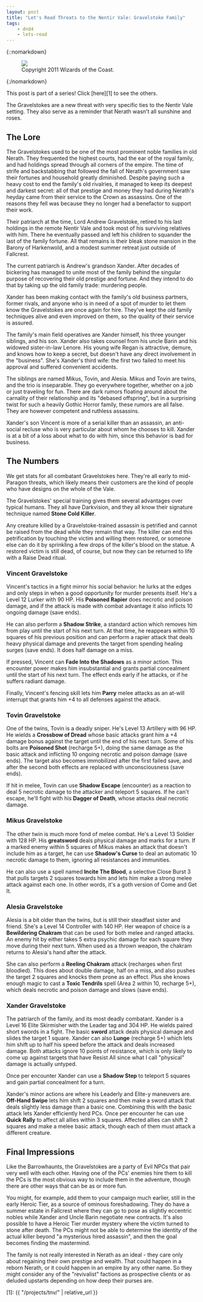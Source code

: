 ```yaml
---
layout: post
title: "Let's Read Threats to the Nentir Vale: Gravelstoke Family"
tags:
    - dnd4
    - lets-read
---
```


{::nomarkdown}
<figure class="center">
  <img src="{{ "/assets/wir-tnv-gravelstoke-family.png" | absolute_url }}"/>
  <figcaption>
    Copyright 2011 Wizards of the Coast.
  </figcaption>
</figure>
{:/nomarkdown}

This post is part of a series! Click [here][1] to see the others.

The Gravelstokes are a new threat with very specific ties to the Nentir Vale
setting. They also serve as a reminder that Nerath wasn't all sunshine and
roses.

## The Lore

The Gravelstokes used to be one of the most prominent noble families in old
Nerath. They frequented the highest courts, had the ear of the royal family, and
had holdings spread through all corners of the empire. The time of strife and
backstabbing that followed the fall of Nerath's government saw their fortunes
and household greatly diminished. Despite paying such a heavy cost to end the
family's old rivalries, it managed to keep its deepest and darkest secret: all
of that prestige and money they had during Nerath's heyday came from their
service to the Crown as assassins. One of the reasons they fell was because they
no longer had a benefactor to support their work.

Their patriarch at the time, Lord Andrew Gravelstoke, retired to his last
holdings in the remote Nentir Vale and took most of his surviving relatives with
him. There he eventually passed and left his children to squander the last of
the family fortune. All that remains is their bleak stone mansion in the Barony
of Harkenwold, and a modest summer retreat just outside of Fallcrest.

The current patriarch is Andrew's grandson Xander. After decades of bickering
has managed to unite most of the family behind the singular purpose of
recovering their old prestige and fortune. And they intend to do that by taking
up the old family trade: murdering people.

Xander has been making contact with the family's old business partners, former
rivals, and anyone who is in need of a spot of murder to let them know the
Gravelstokes are once again for hire. They've kept the old family techniques
alive and even improved on them, so the quality of their service is assured.

The family's main field operatives are Xander himself, his three younger
siblings, and his son. Xander also takes counsel from his uncle Barin and his
widowed sister-in-law Lenore. His young wife Regan is attractive, demure, and
knows how to keep a secret, but doesn't have any direct involvement in the
"business". She's Xander's third wife: the first two failed to meet his approval
and suffered convenient accidents.

The siblings are named Mikus, Tovin, and Alesia. Mikus and Tovin are twins, and
the trio is inseparable. They go everywhere together, whether on a job or just
traveling for fun. There are dark rumors floating around about the carnality of
their relationship and its "debased offspring", but in a surprising twist for
such a heavily Gothic Horror family, these rumors are all false. They are
however competent and ruthless assassins.

Xander's son Vincent is more of a serial killer than an assassin, an anti-social
recluse who is very particular about whom he chooses to kill. Xander is at a bit
of a loss about what to do with him, since this behavior is bad for business.

## The Numbers

We get stats for all combatant Gravelstokes here. They're all early to
mid-Paragon threats, which likely means their customers are the kind of people
who have designs on the whole of the Vale.

The Gravelstokes' special training gives them several advantages over typical
humans. They all have Darkvision, and they all know their signature technique
named **Stone Cold Killer**.

Any creature killed by a Gravelstoke-trained assassin is petrified and cannot be
raised from the dead while they remain that way. The killer can end this
petrification by touching the victim and willing them restored, or someone else
can do it by sprinkling a few drops of the killer's blood on the statue. A
restored victim is still dead, of course, but now they can be returned to life
with a Raise Dead ritual.

### Vincent Gravelstoke

Vincent's tactics in a fight mirror his social behavior: he lurks at the edges
and only steps in when a good opportunity for murder presents itself. He's a
Level 12 Lurker with 90 HP. His **Poisoned Rapier** does necrotic and poison
damage, and if the attack is made with combat advantage it also inflicts 10
ongoing damage (save ends).

He can also perform a **Shadow Strike**, a standard action which removes him
from play until the start of his next turn. At that time, he reappears within 10
squares of his previous position and can perform a rapier attack that deals
heavy physical damage and prevents the target from spending healing surges (save
ends). It does half damage on a miss.

If pressed, Vincent can **Fade Into the Shadows** as a minor action. This
encounter power makes him insubstantial and grants partial concealment until the
start of his next turn. The effect ends early if he attacks, or if he suffers
radiant damage.

Finally, Vincent's fencing skill lets him **Parry** melee attacks as an at-will
interrupt that grants him +4 to all defenses against the attack.

### Tovin Gravelstoke

One of the twins, Tovin is a deadly sniper. He's Level 13 Artillery with 96
HP. He wields a **Crossbow of Dread** whose basic attacks grant him a +4 damage
bonus against the target until the end of his next turn. Some of his bolts are
**Poisoned Shot** (recharge 5+), doing the same damage as the basic attack and
inflicting 10 ongoing necrotic and poison damage (save ends). The target also
becomes immobilized after the first failed save, and after the second both
effects are replaced with unconsciousness (save ends).

If hit in melee, Tovin can use **Shadow Escape** (encounter) as a reaction to
deal 5 necrotic damage to the attacker and teleport 5 squares. If he can't
escape, he'll fight with his **Dagger of Death**, whose attacks deal necrotic
damage.

### Mikus Gravelstoke

The other twin is much more fond of melee combat. He's a Level 13 Soldier with
128 HP. His **greatsword** deals physical damage and marks for a turn. If a
marked enemy within 5 squares of Mikus makes an attack that doesn't include him
as a target, he can use **Shadow's Curse** to deal an automatic 10 necrotic
damage to them, ignoring all resistances and immunities.

He can also use a spell named **Incite The Blood**, a selective Close Burst 3
that pulls targets 2 squares towards him and lets him make a strong melee attack
against each one. In other words, it's a goth version of Come and Get It.

### Alesia Gravelstoke

Alesia is a bit older than the twins, but is still their steadfast sister and
friend. She's a Level 14 Controller with 140 HP. Her weapon of choice is a
**Bewildering Chakram** that can be used for both melee and ranged attacks. An
enemy hit by either takes 5 extra psychic damage for each square they move
during their next turn. When used as a thrown weapon, the chakram returns to
Alesia's hand after the attack.

She can also perform a **Reeling Chakram** attack (recharges when first
bloodied). This does about double damage, half on a miss, and also pushes the
target 2 squares and knocks them prone as an effect. Plus she knows enough magic
to cast a **Toxic Tendrils** spell (Area 2 within 10, recharge 5+), which deals
necrotic and poison damage and slows (save ends).

### Xander Gravelstoke

The patriarch of the family, and its most deadly combatant. Xander is a Level 16
Elite Skirmisher with the Leader tag and 304 HP. He wields paired short swords
in a fight. The basic **sword** attack deals physical damage and slides the
target 1 square. Xander can also **Lunge** (recharge 5+) which lets him shift up
to half his speed before the attack and deals increased damage. Both attacks
ignore 10 points of resistance, which is only likely to come up against targets
that have Resist All since what I call "physical" damage is actually untyped.

Once per encounter Xander can use a **Shadow Step** to teleport 5 squares and
gain partial concealment for a turn.

Xander's minor actions are where his Leaderly and Elite-y maneuvers
are. **Off-Hand Swipe** lets him shift 2 squares and then make a sword attack
that deals slightly less damage than a basic one. Combining this with the basic
attack lets Xander efficiently herd PCs. Once per encounter he can use **Quick
Rally** to affect all allies within 3 squares. Affected allies can shift 2
squares and make a melee basic attack, though each of them must attack a
different creature.

## Final Impressions

Like the Barrowhaunts, the Gravelstokes are a party of Evil NPCs that pair very
well with each other. Having one of the PCs' enemies hire them to kill the PCs
is the most obvious way to include them in the adventure, though there are other
ways that can be as or more fun.

You might, for example, add them to your campaign much earlier, still in the
early Heroic Tier, as a source of ominous foreshadowing. They do have a summer
estate in Fallcrest where they can go to pose as slightly eccentric nobles while
Xander and Uncle Barin negotiate new contracts. It's also possible to have a
Heroic Tier murder mystery where the victim turned to stone after death. The PCs
might not be able to determine the identity of the actual killer beyond "a
mysterious hired assassin", and then the goal becomes finding the mastermind.

The family is not really interested in Nerath as an ideal - they care only about
regaining their own prestige and wealth. That could happen in a reborn Nerath,
or it could happen in an empire by any other name. So they might consider any of
the "revivalist" factions as prospective clients or as deluded upstarts
depending on how deep their purses are.

[1]: {{ "/projects/tnv/" | relative_url }}
